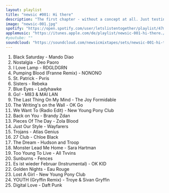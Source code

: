```yaml
---
layout: playlist
title: "newsic #001: Hi there"
description: "The first chapter - without a concept at all. Just testin' this stuff."
image: "newsic-001.jpg"
spotify: "https://open.spotify.com/user/letslistentogether/playlist/47m3masKRJxZbNPnFjLlYF"
applemusic: "https://itunes.apple.com/de/playlist/newsic-001-hi-there./idpl.7fa3d539675846ecb5b0a38558faa8a2"
#youtube: ""
soundcloud: "https://soundcloud.com/newsicmixtapes/sets/newsic-001-hi-there"
---
```


<ol>
	<li>Black Saturday - Mando Diao</li>
	<li>Nostalgia - Deo Paoro</li>
	<li>I Love Lamp - RDGLDGRN</li>
	<li>Pumping Blood (Franne Remix) - NONONO</li>
	<li>St. Patrick - Pvris</li>
	<li>Sisters - Rebeka</li>
	<li>Blue Eyes - Ladyhawke</li>
	<li>Go! - M83 & MAI LAN</li>
	<li>The Last Thing On My Mind - The Joy Formidable</li>
	<li>The Writing's on the Wall - OK Go</li>
	<li>We Want To (Radio Edit) - New Young Pony Club</li>
	<li>Back on You - Brandy Zdan</li>
	<li>Pieces Of The Day - Zola Blood</li>
	<li>Just Our Style - Wayfarers</li>
	<li>Trojans - Atlas Genius</li>
	<li>27 Club - Chloe Black</li>
	<li>The Dream - Hudson and Troop</li>
	<li>Monster Lead Me Home - Sara Hartman</li>
	<li>Too Young To Live - All Tvvins</li>
	<li>Sunburns - Fences</li>
	<li>Es ist wieder Februar (Instrumental) - OK KID</li>
	<li>Golden Nights - Eau Rouge</li>
	<li>Lost A Girl - New Young Pony Club</li>
	<li>YOUTH (Gryffin Remix) - Troye & Sivan Gryffin</li>
	<li>Digital Love - Daft Punk</li>
</ol>